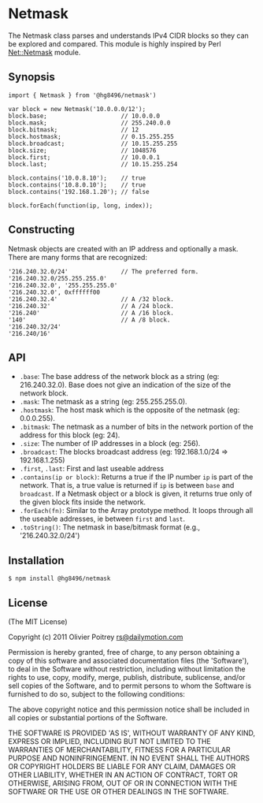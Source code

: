Netmask
=======

The Netmask class parses and understands IPv4 CIDR blocks so they can be explored and compared. This module is highly inspired by Perl [Net::Netmask](http://search.cpan.org/dist/Net-Netmask/) module.

Synopsis
--------

    import { Netmask } from '@hg8496/netmask')

    var block = new Netmask('10.0.0.0/12');
    block.base;                     // 10.0.0.0
    block.mask;                     // 255.240.0.0
    block.bitmask;                  // 12
    block.hostmask;                 // 0.15.255.255
    block.broadcast;                // 10.15.255.255
    block.size;                     // 1048576
    block.first;                    // 10.0.0.1
    block.last;                     // 10.15.255.254

    block.contains('10.0.8.10');    // true
    block.contains('10.8.0.10');    // true
    block.contains('192.168.1.20'); // false

    block.forEach(function(ip, long, index));

Constructing
------------

Netmask objects are created with an IP address and optionally a mask. There are many forms that are recognized:

    '216.240.32.0/24'               // The preferred form.
    '216.240.32.0/255.255.255.0'
    '216.240.32.0', '255.255.255.0'
    '216.240.32.0', 0xffffff00
    '216.240.32.4'                  // A /32 block.
    '216.240.32'                    // A /24 block.
    '216.240'                       // A /16 block.
    '140'                           // A /8 block.
    '216.240.32/24'
    '216.240/16'

API
---

- `.base`: The base address of the network block as a string (eg: 216.240.32.0). Base does not give an indication of the size of the network block.
- `.mask`: The netmask as a string (eg: 255.255.255.0).
- `.hostmask`: The host mask which is the opposite of the netmask (eg: 0.0.0.255).
- `.bitmask`: The netmask as a number of bits in the network portion of the address for this block (eg: 24).
- `.size`: The number of IP addresses in a block (eg: 256).
- `.broadcast`: The blocks broadcast address (eg: 192.168.1.0/24 => 192.168.1.255)
- `.first`, `.last`: First and last useable address
- `.contains(ip or block)`: Returns a true if the IP number `ip` is part of the network. That is, a true value is returned if `ip` is between `base` and `broadcast`. If a Netmask object or a block is given, it returns true only of the given block fits inside the network.
- `.forEach(fn)`: Similar to the Array prototype method. It loops through all the useable addresses, ie between `first` and `last`.
- `.toString()`: The netmask in base/bitmask format (e.g., '216.240.32.0/24')

Installation
------------

    $ npm install @hg8496/netmask

License
-------

(The MIT License)

Copyright (c) 2011 Olivier Poitrey <rs@dailymotion.com>

Permission is hereby granted, free of charge, to any person obtaining a copy of this software and associated documentation files (the 'Software'), to deal in the Software without restriction, including without limitation the rights to use, copy, modify, merge, publish, distribute, sublicense, and/or sell copies of the Software, and to permit persons to whom the Software is furnished to do so, subject to the following conditions:

The above copyright notice and this permission notice shall be included in all copies or substantial portions of the Software.

THE SOFTWARE IS PROVIDED 'AS IS', WITHOUT WARRANTY OF ANY KIND, EXPRESS OR IMPLIED, INCLUDING BUT NOT LIMITED TO THE WARRANTIES OF MERCHANTABILITY, FITNESS FOR A PARTICULAR PURPOSE AND NONINFRINGEMENT. IN NO EVENT SHALL THE AUTHORS OR COPYRIGHT HOLDERS BE LIABLE FOR ANY CLAIM, DAMAGES OR OTHER LIABILITY, WHETHER IN AN ACTION OF CONTRACT, TORT OR OTHERWISE, ARISING FROM, OUT OF OR IN CONNECTION WITH THE SOFTWARE OR THE USE OR OTHER DEALINGS IN THE SOFTWARE.



